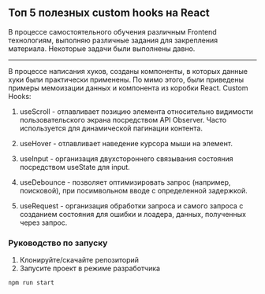 ## Топ 5 полезных custom hooks на React
В процессе самостоятельного обучения различным Frontend технологиям, выполняю различные задания для закрепления материала.
Некоторые задачи были выполнены давно.
____

В процессе написания хуков, созданы компоненты, в которых данные хуки были практически применены.
По мимо этого, были приведены примеры мемоизации данных и компонента из коробки React.
Custom Hooks:
1. useScroll - отлавливает позицию элемента относительно видимости пользовательского экрана посредством API Observer.
Часто используется для динамической пагинации контента.

2. useHover - отлавливает наведение курсора мыши на элемент.

3. useInput - организация двухстороннего связывания состояния посредством useState для input.

4. useDebounce - позволяет оптимизировать запрос (например, поисковой), при посимвольном вводе с определенной задержкой.

5. useRequest - организация обработки запроса и самого запроса с созданием состояния для ошибки и лоадера, данных, полученных через запрос.


### Руководство по запуску
1. Клонируйте/скачайте репозиторий
2. Запусите проект в режиме разработчика
```
npm run start
```
